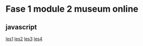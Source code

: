 # Fase 1 module 2 museum online
## javascript

[les1](http://33825.hosts1.ma-cloud.nl/f1m2js/les1-background-color)
[les2](http://33825.hosts1.ma-cloud.nl/f1m2js/les2-boodschappen)
[les3](http://33825.hosts1.ma-cloud.nl/f1m2js/Les3-Tentoonstelling)
[les4](http://33825.hosts1.ma-cloud.nl/f1m2js/les4)
